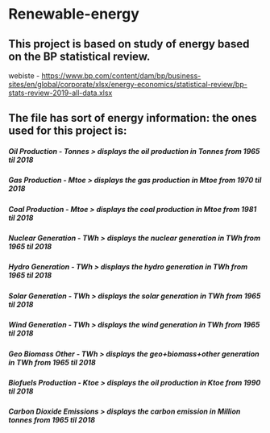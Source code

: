 # Renewable-energy

## This project is based on study of energy based on the BP statistical review.

webiste - https://www.bp.com/content/dam/bp/business-sites/en/global/corporate/xlsx/energy-economics/statistical-review/bp-stats-review-2019-all-data.xlsx



## The file has sort of energy information: the ones used for this project is:

##### Oil Production - Tonnes > displays the oil production in Tonnes from 1965 til 2018
##### Gas Production - Mtoe > displays the gas production in Mtoe from 1970 til 2018
##### Coal Production - Mtoe > displays the coal production in Mtoe from 1981 til 2018
##### Nuclear Generation - TWh > displays the nuclear generation in TWh from 1965 til 2018
##### Hydro Generation - TWh > displays the hydro generation in TWh from 1965 til 2018
##### Solar Generation - TWh > displays the solar generation in TWh from 1965 til 2018
##### Wind Generation - TWh > displays the wind generation in TWh from 1965 til 2018
##### Geo Biomass Other - TWh > displays the geo+biomass+other generation in TWh from 1965 til 2018
##### Biofuels Production - Ktoe > displays the oil production in Ktoe from 1990 til 2018
##### Carbon Dioxide Emissions > displays the carbon emission in Million tonnes from 1965 til 2018
